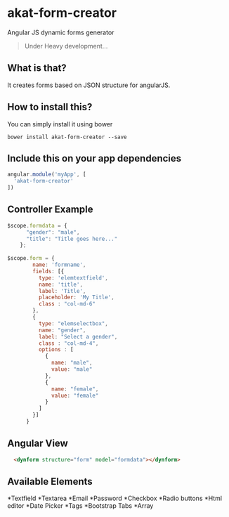 # akat-form-creator
Angular JS dynamic forms generator
> Under Heavy development...

## What is that?
It creates forms based on JSON structure for angularJS. 

## How to install this?
You can simply install it using bower
```
bower install akat-form-creator --save
```

## Include this on your app dependencies
```Javascript
angular.module('myApp', [
  'akat-form-creator'
])
```

## Controller Example
```Javascript
$scope.formdata = {
      "gender": "male",
      "title": "Title goes here..."
    };
    
$scope.form = {
        name: 'formname',
        fields: [{
          type: 'elemtextfield',
          name: 'title',
          label: 'Title',
          placeholder: 'My Title',
          class : "col-md-6"
        },
        {
          type: "elemselectbox",
          name: "gender",
          label: "Select a gender",
          class : "col-md-4",
          options : [
            {
              name: "male",
              value: "male"
            },
            { 
              name: "female",
              value: "female"
            }
          ]
        }]
      }
```

## Angular View
```html
  <dynform structure="form" model="formdata"></dynform>
```

## Available Elements
*Textfield
*Textarea
*Email
*Password
*Checkbox
*Radio buttons
*Html editor
*Date Picker
*Tags
*Bootstrap Tabs
*Array
